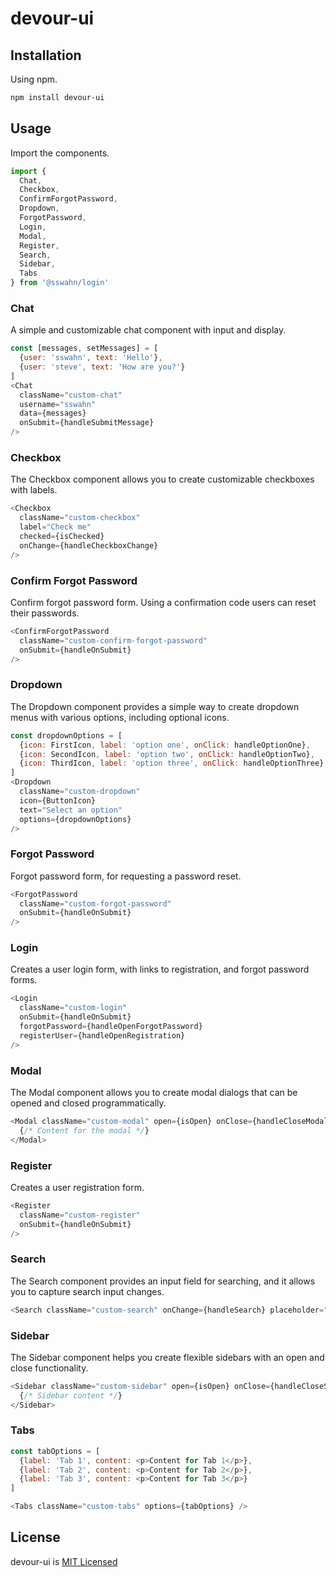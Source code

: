 # devour-ui

## Installation
Using npm.
```bash
npm install devour-ui
```

## Usage

Import the components.
```javascript
import {
  Chat,
  Checkbox,
  ConfirmForgotPassword,
  Dropdown,
  ForgotPassword,
  Login,
  Modal,
  Register,
  Search,
  Sidebar,
  Tabs
} from '@sswahn/login'
```

### Chat
A simple and customizable chat component with input and display.
```javascript
const [messages, setMessages] = [
  {user: 'sswahn', text: 'Hello'},
  {user: 'steve', text: 'How are you?'}
]
<Chat
  className="custom-chat"
  username="sswahn"
  data={messages}
  onSubmit={handleSubmitMessage}
/>
```

### Checkbox
The Checkbox component allows you to create customizable checkboxes with labels.
```javascript
<Checkbox
  className="custom-checkbox"
  label="Check me"
  checked={isChecked}
  onChange={handleCheckboxChange}
/>
```

### Confirm Forgot Password
Confirm forgot password form. Using a confirmation code users can reset their passwords.
```javascript
<ConfirmForgotPassword
  className="custom-confirm-forgot-password"
  onSubmit={handleOnSubmit}
/>
```

### Dropdown
The Dropdown component provides a simple way to create dropdown menus with various options, including optional icons.
```javascript
const dropdownOptions = [
  {icon: FirstIcon, label: 'option one', onClick: handleOptionOne},
  {icon: SecondIcon, label: 'option two', onClick: handleOptionTwo},
  {icon: ThirdIcon, label: 'option three', onClick: handleOptionThree}
]
<Dropdown
  className="custom-dropdown"
  icon={ButtonIcon}
  text="Select an option"
  options={dropdownOptions}
/>
```

### Forgot Password
Forgot password form, for requesting a password reset.
```javascript
<ForgotPassword
  className="custom-forgot-password"
  onSubmit={handleOnSubmit}
/>
```

### Login
Creates a user login form, with links to registration, and forgot password forms.
```javascript
<Login
  className="custom-login"
  onSubmit={handleOnSubmit}
  forgotPassword={handleOpenForgotPassword}
  registerUser={handleOpenRegistration}
/>
```

### Modal
The Modal component allows you to create modal dialogs that can be opened and closed programmatically.
```javascript
<Modal className="custom-modal" open={isOpen} onClose={handleCloseModal}>
  {/* Content for the modal */}
</Modal>
```

### Register
Creates a user registration form.
```javascript
<Register
  className="custom-register"
  onSubmit={handleOnSubmit}
/>
```

### Search
The Search component provides an input field for searching, and it allows you to capture search input changes.
```javascript
<Search className="custom-search" onChange={handleSearch} placeholder="Search..." />
```

### Sidebar
The Sidebar component helps you create flexible sidebars with an open and close functionality.
```javascript
<Sidebar className="custom-sidebar" open={isOpen} onClose={handleCloseSidebar}>
  {/* Sidebar content */}
</Sidebar>
```

### Tabs
```javascript
const tabOptions = [
  {label: 'Tab 1', content: <p>Content for Tab 1</p>},
  {label: 'Tab 2', content: <p>Content for Tab 2</p>},
  {label: 'Tab 3', content: <p>Content for Tab 3</p>}
]

<Tabs className="custom-tabs" options={tabOptions} />
```


## License
devour-ui is [MIT Licensed](https://github.com/sswahn/devour-ui/blob/main/LICENSE)
